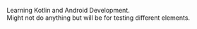 Learning Kotlin and Android Development.  
Might not do anything but will be for testing different elements.  
